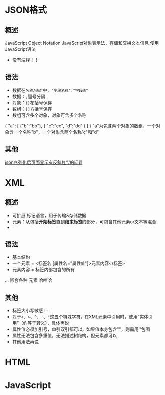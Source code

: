 # JSON格式
## 概述
JavaScript Object Notation 
JavaScript对象表示法，存储和交换文本信息
使用JavaScript语法
- 没有注释！！

## 语法
- 数据在`名称/值对`中，`"字段名称":"字段值"`
- 数据：`,`逗号分隔
- 对象：`{}`花括号保存
- 数组：`[]`方括号保存
- 数组可含多个对象，对象可含多个名称

{
"a":
    [
        {"b":"bb"}, 
        {
            "c":"cc",
            "d":"dd"
        }
    ]
}
"a"为包含两个对象的数组，一个对象含一个名称"b"，一个对象含两个名称"c"和"d"

## 其他
[json序列化后页面显示有反斜杠’\‘的问题](https://blog.csdn.net/x6582026/article/details/51829137)

# XML
## 概述
- 可扩展 标记语言，用于传输&存储数据
- 元素：从包括**开始标签**直到**结束标签**的部分，可包含其他元素or文本等混合
-

## 语法
- 基本结构
 - 一个元素 = <标签名 [属性名="属性值"]>元素内容</标签>
 - 元素内容 = 标签内部包含的所有

<!--这里是注释-->
<!--下一行是XML声明 定义版本&编码-->
<?xml version="1.0" encoding="ISO-8859-1"?> 

<root>    <!--根元素-->
    <child1>   <!--子元素（们）可平级平行多个-->
        <subchild1>
            ...  嵌套各种
            <list>元素</list>
        </subchild1>
    </child1>
    <child2>哈哈哈</child2>
</root>

## 其他
- 标签大小写敏感 <Letter> != <letter>
- 对于`<`、`>`、`^`、`'`、`"`这五个特殊字符，在XML元素中引用时，使用“实体引用”（约等于转义），具体再说
- 属性值必须加引号，单引双引都可以，如果值本身包含""，则需用''包围
- 属性无法包含多重值，无法描述树结构，但元素都可以
- 其他用法再说

# HTML


# JavaScript


